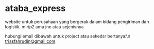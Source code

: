 # ataba_express

website untuk perusahaan yang bergerak dalam bidang pengiriman dan logistik. mirip2 ama jne atau sejenisnya

hubungi email dibawah untuk project atau sekedar bertanya:\n
triasfahrudin@gmail.com
